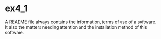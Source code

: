 # ex4_1

A README file always contains the information, terms of use of a software. It also the matters needing attention and the installation method of this software.

